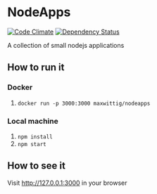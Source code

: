 # NodeApps
[![Code Climate](https://codeclimate.com/github/max-wittig/NodeApps/badges/gpa.svg)](https://codeclimate.com/github/max-wittig/NodeApps)  [![Dependency Status](https://www.versioneye.com/user/projects/59005e096ac171426c4147f5/badge.svg?style=flat-square)](https://www.versioneye.com/user/projects/59005e096ac171426c4147f5)

A collection of small nodejs applications

## How to run it

### Docker
1. `docker run -p 3000:3000 maxwittig/nodeapps`

### Local machine
1. `npm install`
2. `npm start`

## How to see it
Visit http://127.0.0.1:3000 in your browser
